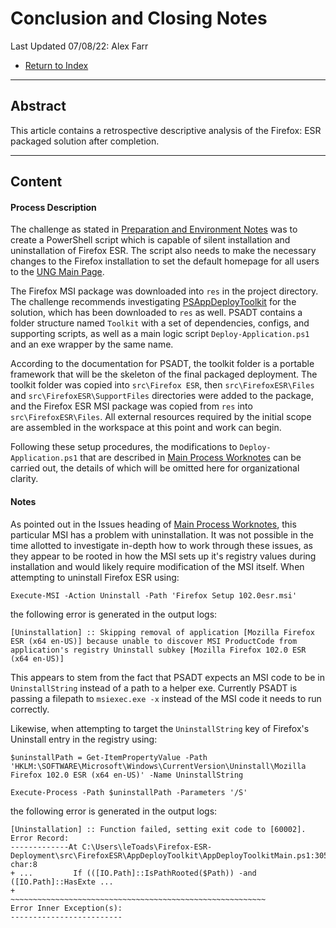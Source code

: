 # Conclusion and Closing Notes
Last Updated 07/08/22: Alex Farr

- [Return to Index](0-index.md)

---
## Abstract

This article contains a retrospective descriptive analysis of the Firefox: ESR packaged solution after completion. 

---
## Content

#### Process Description

The challenge as stated in [Preparation and Environment Notes](prep.md) was to create a PowerShell script which is capable of silent installation and uninstallation of Firefox ESR. The script also needs to make the necessary changes to the Firefox installation to set the default homepage for all users to the [UNG Main Page](https://www.ung.edu). 

The Firefox MSI package was downloaded into `res` in the project directory. The challenge recommends investigating [PSAppDeployToolkit](https://www.psappdeploytoolkit.com/) for the solution, which has been downloaded to `res` as well. PSADT contains a folder structure named `Toolkit` with a set of dependencies, configs, and supporting scripts, as well as a main logic script `Deploy-Application.ps1` and an exe wrapper by the same name. 

According to the documentation for PSADT, the toolkit folder is a portable framework that will be the skeleton of the final packaged deployment. The toolkit folder was copied into `src\Firefox ESR`, then `src\FirefoxESR\Files` and `src\FirefoxESR\SupportFiles` directories were added to the package, and the Firefox ESR MSI package was copied from `res` into `src\FirefoxESR\Files`. All external resources required by the initial scope are assembled in the workspace at this point and work can begin. 

Following these setup procedures, the modifications to `Deploy-Application.ps1` that are described in [Main Process Worknotes](process.md) can be carried out, the details of which will be omitted here for organizational clarity. 

#### Notes

As pointed out in the Issues heading of [Main Process Worknotes](process.md), this particular MSI has a problem with uninstallation. It was not possible in the time allotted to investigate in-depth how to work through these issues, as they appear to be rooted in how the MSI sets up it's registry values during installation and would likely require modification of the MSI itself. When attempting to uninstall Firefox ESR using:

```
Execute-MSI -Action Uninstall -Path 'Firefox Setup 102.0esr.msi'
```

the following error is generated in the output logs:

```
[Uninstallation] :: Skipping removal of application [Mozilla Firefox ESR (x64 en-US)] because unable to discover MSI ProductCode from application's registry Uninstall subkey [Mozilla Firefox 102.0 ESR (x64 en-US)]
```

This appears to stem from the fact that PSADT expects an MSI code to be in `UninstallString` instead of a path to a helper exe. Currently PSADT is passing a filepath to `msiexec.exe -x` instead of the MSI code it needs to run correctly.  

Likewise, when attempting to target the `UninstallString` key of Firefox's Uninstall entry in the registry using: 

```
$uninstallPath = Get-ItemPropertyValue -Path 'HKLM:\SOFTWARE\Microsoft\Windows\CurrentVersion\Uninstall\Mozilla Firefox 102.0 ESR (x64 en-US)' -Name UninstallString

Execute-Process -Path $uninstallPath -Parameters '/S'
```

the following error is generated in the output logs: 

```
[Uninstallation] :: Function failed, setting exit code to [60002]. 
Error Record:
-------------At C:\Users\leToads\Firefox-ESR-Deployment\src\FirefoxESR\AppDeployToolkit\AppDeployToolkitMain.ps1:3055 char:8
+ ...         If (([IO.Path]::IsPathRooted($Path)) -and ([IO.Path]::HasExte ...
+                 ~~~~~~~~~~~~~~~~~~~~~~~~~~~~~~~~~~~~~~~~~~~~~~~~~~~~~~~~~
Error Inner Exception(s):
-------------------------
```


